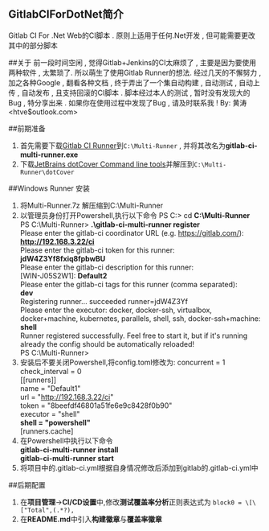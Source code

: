 ## GitlabCIForDotNet简介
Gitlab CI For .Net Web的CI脚本 . 原则上适用于任何.Net开发 , 但可能需要更改其中的部分脚本

##关于
  前一段时间空闲 , 觉得Gitlab+Jenkins的CI太麻烦了 , 主要是因为要使用两种软件 , 太繁琐了. 所以萌生了使用Gitlab Runner的想法. 经过几天的不懈努力 , 加之各种Google , 翻看各种文档 , 终于弄出了一个集自动构建 , 自动测试 , 自动上传 , 自动发布 , 且支持回滚的CI脚本 . 脚本经过本人的测试 , 暂时没有发现大的Bug , 特分享出来 . 如果你在使用过程中发现了Bug , 请及时联系我 !
  By: 黄涛<htve$outlook.com>

##前期准备
1. 首先需要下载[Gitlab CI Runner](https://gitlab-ci-multi-runner-downloads.s3.amazonaws.com/latest/binaries/gitlab-ci-multi-runner-windows-amd64.exe)到`C:\Multi-Runner` , 并将其改名为**gitlab-ci-multi-runner.exe**
2. 下载[JetBrains dotCover Command line tools](https://www.jetbrains.com/dotcover/download/#section=commandline "JetBrains dotCover Command line tools")并解压到`C:\Multi-Runner\dotCover`

##Windows Runner 安装
1. 将Multi-Runner.7z 解压缩到C:\Multi-Runner
2. 以管理员身份打开Powershell,执行以下命令
    PS C:\> cd **C:\Multi-Runner**  
    PS C:\Multi-Runner> **.\gitlab-ci-multi-runner register**  
    Please enter the gitlab-ci coordinator URL (e.g. https://gitlab.com/):  
    **http://192.168.3.22/ci**  
    Please enter the gitlab-ci token for this runner:  
    **jdW4Z3Yf8fxiq8fpbwBU**  
    Please enter the gitlab-ci description for this runner:  
    \[WIN-J05S2W1\]: **Default2**  
    Please enter the gitlab-ci tags for this runner (comma separated):  
    **dev**  
    Registering runner... succeeded runner=jdW4Z3Yf  
    Please enter the executor: docker, docker-ssh, virtualbox, docker+machine, kubernetes, parallels, shell, ssh, docker-ssh+machine:  
    **shell**  
    Runner registered successfully. Feel free to start it, but if it's running already the config should be automatically reloaded!  
    PS C:\Multi-Runner>  
3. 安装后不要关闭Powershell,将config.toml修改为:
    concurrent = 1  
    check_interval = 0  
    [[runners]]  
      name = "Default1"  
      url = "http://192.168.3.22/ci"  
      token = "8beefdf46801a51fe6e9c8428f0b90"  
      executor = "shell"  
      **shell = "powershell"**  
      [runners.cache]  
4. 在Powershell中执行以下命令  
    **gitlab-ci-multi-runner install**  
    **gitlab-ci-multi-runner start**
5. 将项目中的.gitlab-ci.yml根据自身情况修改后添加到gitlab的.gitlab-ci.yml中

##后期配置
1. 在**项目管理**->**CI/CD设置**中,修改**测试覆盖率分析**正则表达式为 `block0 = \[\["Total",(.*?),`
2. 在**README.md**中引入**构建徽章**与**覆盖率徽章**